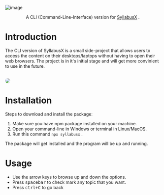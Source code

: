 ![image](https://github.com/akshat-OwO/syllabusx/assets/27628105/3e05962d-29b2-495b-b39e-5e8a8651ebc8)


<p align="center">
  A CLI (Command-Line-Interface) version for <a href="https://syllabusx.live/">SyllabusX</a> .
</p>

# Introduction

The CLI version of SyllabusX is a small side-project that allows users to access the content on their desktops/laptops without having to open their web browsers. The project is in it's initial stage and will get more convinient to use in the future. 

</br><IMG SRC="https://i.imgur.com/B7Xdgu5.gif" style="border-radius: 12px">

# Installation

Steps to download and install the package:

1. Make sure you have npm package installed on your machine.
2. Open your command-line in Windows or terminal in Linux/MacOS.
3. Run this command ``npx syllabusx`` .

The package will get installed and the program will be up and running.

# Usage

- Use the arrow keys to browse up and down the options.
- Press <kbd>spacebar</kbd> to check mark any topic that you want.
- Press <kbd>ctrl+C</kbd> to go back


